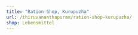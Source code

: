 ```yaml
---
title: "Ration Shop, Kurupuzha"
url: /thiruvananthapuram/ration-shop-kurupuzha/
shop: Lebensmittel
---
```

